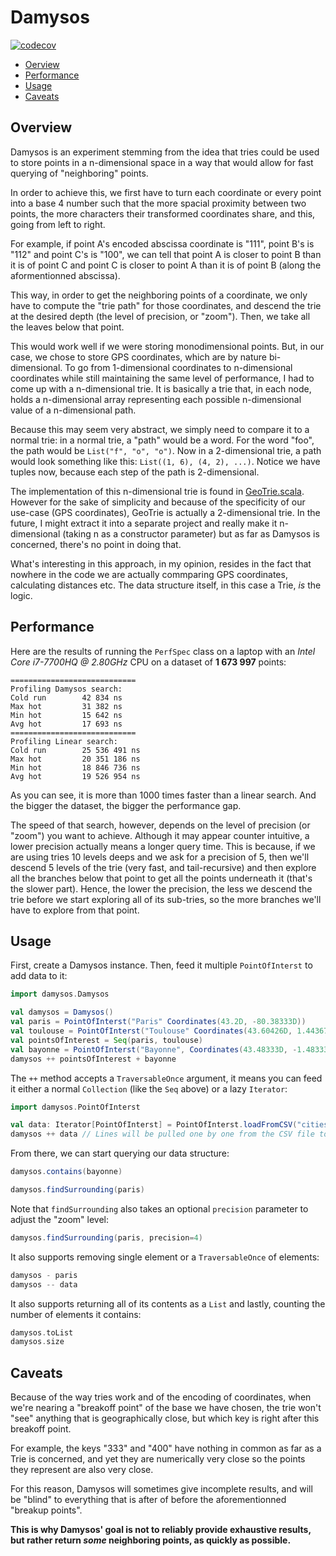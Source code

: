 # Damysos

[![codecov](https://codecov.io/gh/Bertrand31/Damysos/branch/master/graph/badge.svg)](https://codecov.io/gh/Bertrand31/Damysos)

- [Oerview](#overview)
- [Performance](#performance)
- [Usage](#usage)
- [Caveats](#caveats)
## Overview

Damysos is an experiment stemming from the idea that tries could be used to store points in a
n-dimensional space in a way that would allow for fast querying of "neighboring" points.

In order to achieve this, we first have to turn each coordinate or every point into a base 4
number such that the more spacial proximity between two points, the more characters their
transformed coordinates share, and this, going from left to right.

For example, if point A's encoded abscissa coordinate is "111", point B's is "112" and point C's is
"100", we can tell that point A is closer to point B than it is of point C and point C is closer to
point A than it is of point B (along the aformentionned abscissa).

This way, in order to get the neighboring points of a coordinate, we only have to compute the
"trie path" for those coordinates, and descend the trie at the desired depth (the level of
precision, or "zoom"). Then, we take all the leaves below that point.

This would work well if we were storing monodimensional points. But, in our case, we chose to store
GPS coordinates, which are by nature bi-dimensional. To go from 1-dimensional coordinates to
n-dimensional coordinates while still maintaining the same level of performance, I had to come up
with a n-dimensional trie. It is basically a trie that, in each node, holds a n-dimensional array
representing each possible n-dimensional value of a n-dimensional path.

Because this may seem very abstract, we simply need to compare it to a normal trie: in a normal trie,
a "path" would be a word. For the word "foo", the path would be `List("f", "o", "o")`.
Now in a 2-dimensional trie, a path would look something like this: `List((1, 6), (4, 2), ...)`.
Notice we have tuples now, because each step of the path is 2-dimensional.

The implementation of this n-dimensional trie is found in
[GeoTrie.scala](src/main/scala/damysos/GeoTrie.scala). However for the sake of simplicity and
because of the specificity of our use-case (GPS coordinates), GeoTrie is actually
a 2-dimensional trie. In the future, I might extract it into a separate project and really make it
n-dimensional (taking n as a constructor parameter) but as far as Damysos is concerned, there's no
point in doing that.

What's interesting in this approach, in my opinion, resides in the fact that nowhere in the code we
are actually commparing GPS coordinates, calculating distances etc. The data structure itself, in
this case a Trie, _is_ the logic.


## Performance

Here are the results of running the `PerfSpec` class on a laptop with an
_Intel Core i7-7700HQ @ 2.80GHz_ CPU on a dataset of **1 673 997** points:
```
============================
Profiling Damysos search:
Cold run        42 834 ns
Max hot         31 382 ns
Min hot         15 642 ns
Avg hot         17 693 ns
============================
Profiling Linear search:
Cold run        25 536 491 ns
Max hot         20 351 186 ns
Min hot         18 846 736 ns
Avg hot         19 526 954 ns
```
As you can see, it is more than 1000 times faster than a linear search. And the bigger the dataset,
the bigger the performance gap.

The speed of that search, however, depends on the level of precision (or "zoom") you want to
achieve.  Although it may appear counter intuitive, a lower precision actually means a longer query
time. This is because, if we are using tries 10 levels deeps and we ask for a precision of 5, then
we'll descend 5 levels of the trie (very fast, and tail-recursive) and then explore all the branches
below that point to get all the points underneath it (that's the slower part).
Hence, the lower the precision, the less we descend the trie before we start exploring all of its
sub-tries, so the more branches we'll have to explore from that point.

## Usage

First, create a Damysos instance. Then, feed it multiple `PointOfInterst` to add data to it:
```scala
import damysos.Damysos

val damysos = Damysos()
val paris = PointOfInterst("Paris" Coordinates(43.2D, -80.38333D))
val toulouse = PointOfInterst("Toulouse" Coordinates(43.60426D, 1.44367D))
val pointsOfInterest = Seq(paris, toulouse)
val bayonne = PointOfInterst("Bayonne", Coordinates(43.48333D, -1.48333D))
damysos ++ pointsOfInterest + bayonne
```
The `++` method accepts a `TraversableOnce` argument, it means you can feed it either a normal
`Collection` (like the `Seq` above) or a lazy `Iterator`:
```scala
import damysos.PointOfInterst

val data: Iterator[PointOfInterst] = PointOfInterst.loadFromCSV("cities_world.csv")
damysos ++ data // Lines will be pulled one by one from the CSV file to be added to the Damysos
```
From there, we can start querying our data structure:
```scala
damysos.contains(bayonne)

damysos.findSurrounding(paris)
```
Note that `findSurrounding` also takes an optional `precision` parameter to adjust the "zoom" level:
```scala
damysos.findSurrounding(paris, precision=4)
```
It also supports removing single element or a `TraversableOnce` of elements:
```scala
damysos - paris
damysos -- data
```
It also supports returning all of its contents as a `List` and lastly, counting the number of
elements it contains:
```scala
damysos.toList
damysos.size
```

 ## Caveats

Because of the way tries work and of the encoding of coordinates, when we're nearing a "breakoff
point" of the base we have chosen, the trie won't "see" anything that is geographically close, but
which key is right after this breakoff point.

For example, the keys "333" and "400" have nothing in common as far as a Trie is concerned, and yet
they are numerically very close so the points they represent are also very close.

For this reason, Damysos will sometimes give incomplete results, and will be "blind" to everything
that is after of before the aforementionned "breakup points".

**This is why Damysos' goal is not to reliably provide exhaustive results, but rather return _some_
neighboring points, as quickly as possible.**

